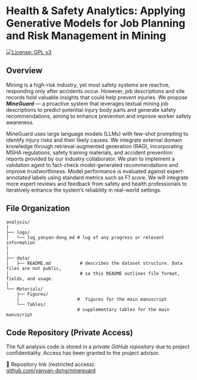 # Health & Safety Analytics: Applying Generative Models for Job Planning and Risk Management in Mining

[![License: GPL v3](https://img.shields.io/badge/License-GPLv3-blue.svg)](https://www.gnu.org/licenses/gpl-3.0)

## Overview
Mining is a high-risk industry, yet most safety systems are reactive, responding only after accidents occur. However, job descriptions and site records hold valuable insights that could help prevent injuries. We propose ***MineGuard*** — a proactive system that leverages textual mining job descriptions to predict potential injury body parts and generate safety recommendations, aiming to enhance prevention and improve worker safety awareness.

MineGuard uses large language models (LLMs) with few-shot prompting to identify injury risks and their likely causes. We integrate external domain knowledge through retrieval-augmented generation (RAG), incorporating MSHA regulations, safety training materials, and accident prevention reports provided by our industry collaborator. We plan to implement a validation agent to fact-check model-generated recommendations and improve trustworthiness. Model performance is evaluated against expert-annotated labels using standard metrics such as F1 score. We will integrate more expert reviews and feedback from safety and health professionals to iteratively enhance the system’s reliability in real-world settings.

## File Organization

    analysis/
    |
    ├── logs/
    │   └── log_yanyan-dong.md # log of any progress or relevant information
    |
    |
    ├── data/
    |   ├── README.md           # describes the dataset structure. Data files are not public,
    │                           # so this README outlines file format, fields, and usage.
    |   
    └── Materials/
        ├── Figures/     
        |                      #  figures for the main manuscript
        └── Tables/      
                               # supplementary tables for the main manuscript 
    
## Code Repository (Private Access)

The full analysis code is stored in a *private GitHub repository* due to project confidentiality. Access has been granted to the project advisor.

📁 Repository link (restricted access):  
[github.com/yanyan-dong/mineguard](https://github.com/yanyan-dong/mineguard)


        

